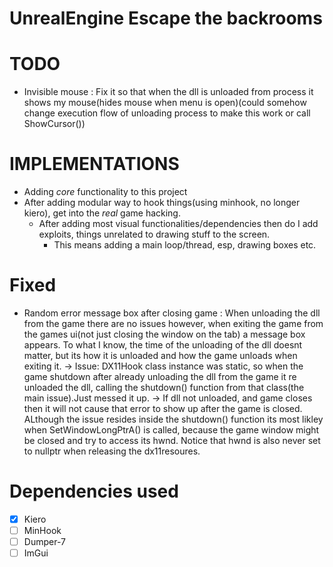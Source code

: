 # UnrealEngine Escape the backrooms



# TODO
* Invisible mouse : Fix it so that when the dll is unloaded from process it shows my mouse(hides mouse when menu is open)(could somehow change execution flow of unloading process to make this work or call ShowCursor())

# IMPLEMENTATIONS
* Adding *core* functionality to this project
* After adding modular way to hook things(using minhook, no longer kiero), get into the *real* game hacking.
    - After adding most visual functionalities/dependencies then do I add exploits, things unrelated to drawing stuff to the screen. 
      - This means adding a main loop/thread, esp, drawing boxes etc.

# Fixed
* Random error message box after closing game :  When unloading the dll from the game there are no issues however, when exiting the game from the games ui(not just closing the window on the tab) a message box appears. To what I know, the time of the unloading of the dll doesnt matter, but its how it is unloaded and how the game unloads when exiting it.
  -> Issue: DX11Hook class instance was static, so when the game shutdown after already unloading the dll from the game it re unloaded the dll, calling the shutdown() function from that class(the main issue).Just messed it up.
  -> If dll not unloaded, and game closes then it will not cause that error to show up after the  game is closed. ALthough the issue resides inside the shutdown() function its most likley when SetWindowLongPtrA() is called, because the game window might be closed and try to access its hwnd. Notice that hwnd is also never set to nullptr when releasing the dx11resoures.

# Dependencies used
- [X] Kiero
- [ ] MinHook
- [ ] Dumper-7
- [ ] ImGui
